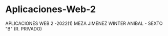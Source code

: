 # Aplicaciones-Web-2
APLICACIONES WEB 2 -2022(1) MEZA JIMENEZ WINTER ANIBAL - SEXTO  "B" (R. PRIVADO)
